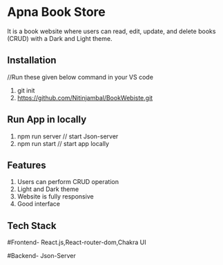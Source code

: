 # Apna Book Store

It is a book website where users can read, edit, update, and delete books (CRUD) with a Dark and Light theme.

## Installation

//Run these given below command in your VS code  
1. git init    
2. https://github.com/Nitinjambal/BookWebiste.git   




## Run App in locally
1. npm run server   // start Json-server
2. npm run start   // start app locally 


## Features
1. Users can perform CRUD operation
2. Light and Dark theme 
3. Website is fully responsive
4. Good interface 



## Tech Stack
#Frontend- React.js,React-router-dom,Chakra UI

#Backend- Json-Server
